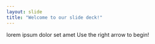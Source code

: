 ```yaml
---
layout: slide
title: "Welcome to our slide deck!"
---
```

lorem ipsum dolor set amet
Use the right arrow to begin!
